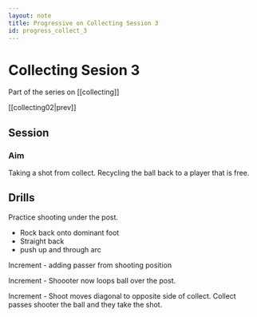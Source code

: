 ```yaml
---
layout: note
title: Progressive on Collecting Session 3
id: progress_collect_3
---
```

# Collecting Sesion 3

Part of the series on [[collecting]]

[[collecting02|prev]]

## Session

### Aim

Taking a shot from collect.
Recycling the ball back to a player that is free.

## Drills

Practice shooting under the post.
- Rock back onto dominant foot
- Straight back
- push up and through arc

Increment - adding passer from shooting position

Increment - Shoooter now loops ball over the post.

Increment - Shoot moves diagonal to opposite side of collect. Collect passes shooter the ball and they take the shot. 
